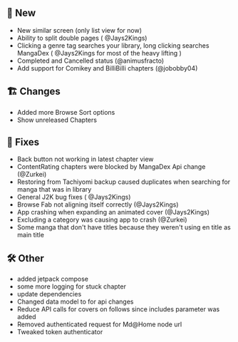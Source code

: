 ## 🥳 New
- New similar screen (only list view for now)
- Ability to split double pages ( @Jays2Kings)
- Clicking a genre tag searches your library, long clicking searches MangaDex ( @Jays2Kings for most of the heavy lifting )
- Completed and Cancelled status (@animusfracto)
- Add support for Comikey and BilliBilli chapters (@jobobby04)
## 🏗️ Changes
- Added more Browse Sort options
- Show unreleased Chapters

## 🐜 Fixes
- Back button not working in latest chapter view
- ContentRating chapters were blocked by MangaDex Api change (@Zurkei)
- Restoring from Tachiyomi backup caused duplicates when searching for manga that was in library
- General J2K bug fixes ( @Jays2Kings)
- Browse Fab not aligning itself correctly (@Jays2Kings)
- App crashing when expanding an animated cover (@Jays2Kings)
- Excluding a category was causing app to crash (@Zurkei)
- Some manga that don't have titles because they weren't using en title as main title
## 🛠️ Other
- added jetpack compose
- some more logging for stuck chapter
- update dependencies
- Changed data model to for api changes
- Reduce API calls for covers on follows since includes parameter was added
- Removed authenticated request for Md@Home node url
- Tweaked token authenticator
